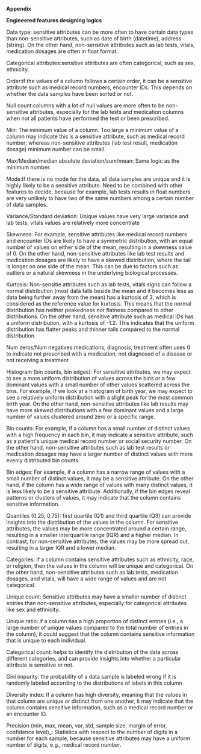 **Appendix**

**Engineered features designing logics**

Data type: sensitive attributes can be more often to have certain data types than non-sensitive attributes, such as date of birth (datetime), address (string). On the other hand, non-sensitive attributes such as lab tests, vitals, medication dosages are often in float format.

Categorical attributes:sensitive attributes are often categorical, such as sex, ethnicity.

Order:if the values of a column follows a certain order, it can be a sensitive attribute such as medical record numbers, encounter IDs. This depends on whether the data samples have been sorted or not.

Null count:columns with a lot of null values are more often to be non-sensitive attributes, especially for the lab tests and medication columns when not all patients have performed the test or been prescribed.

Min: The minimum value of a column. Too large a minimum value of a column may indicate this is a sensitive attribute, such as medical record number; whereas non-sensitive attributes (lab test result, medication dosage) minimum number can be small.

Max/Median/median absolute deviation/sum/mean: Same logic as the minimum number.

Mode:If there is no mode for the data, all data samples are unique and it is highly likely to be a sensitive attribute. Need to be combined with other features to decide, because for example, lab tests results in float numbers are very unlikely to have two of the same numbers among a certain number of data samples.

Variance/Standard deviation: Unique values have very large variance and lab tests, vitals values are relatively more concentrate

Skewness: For example, sensitive attributes like medical record numbers and encounter IDs are likely to have a symmetric distribution, with an equal number of values on either side of the mean, resulting in a skewness value of 0. On the other hand, non-sensitive attributes like lab test results and medication dosages are likely to have a skewed distribution, where the tail is longer on one side of the mean. This can be due to factors such as outliers or a natural skewness in the underlying biological processes.

Kurtosis: Non-sensitie attributes such as lab tests, vitals signs can follow a normal distribution (most data falls beside the mean and it becomes less as data being further away from the mean) has a kurtosis of 3, which is considered as the reference value for kurtosis. This means that the normal distribution has neither peakedness nor flatness compared to other distributions. On the other hand, sensitive attribute such as medical IDs has a uniform distribution, with a kurtosis of -1.2. This indicates that the uniform distribution has flatter peaks and thinner tails compared to the normal distribution.

Num zeros/Num negatives:medications, diagnosis, treatment often uses 0 to indicate not prescribed with a medication, not diagnosed of a disease or not receiving a treatment

Histogram (bin counts, bin edges): For sensitive attributes, we may expect to see a more uniform distribution of values across the bins or a few dominant values with a small number of other values scattered across the bins. For example, if we look at a histogram of birth year, we may expect to see a relatively uniform distribution with a slight peak for the most common birth year. On the other hand, non-sensitive attributes like lab results may have more skewed distributions with a few dominant values and a large number of values clustered around zero or a specific range.

Bin counts: For example, if a column has a small number of distinct values with a high frequency in each bin, it may indicate a sensitive attribute, such as a patient's unique medical record number or social security number. On the other hand, non-sensitive attributes such as lab test results or medication dosages may have a larger number of distinct values with more evenly distributed bin counts.

Bin edges: For example, if a column has a narrow range of values with a small number of distinct values, it may be a sensitive attribute. On the other hand, if the column has a wide range of values with many distinct values, it is less likely to be a sensitive attribute. Additionally, if the bin edges reveal patterns or clusters of values, it may indicate that the column contains sensitive information.

Quantiles (0.25, 0.75): first quartile (Q1) and third quartile (Q3) can provide insights into the distribution of the values in the column. For sensitive attributes, the values may be more concentrated around a certain range, resulting in a smaller interquartile range (IQR) and a higher median. In contrast, for non-sensitive attributes, the values may be more spread out, resulting in a larger IQR and a lower median.

Categories: if a column contains sensitive attributes such as ethnicity, race, or religion, then the values in the column will be unique and categorical. On the other hand, non-sensitive attributes such as lab tests, medication dosages, and vitals, will have a wide range of values and are not categorical.

Unique count: Sensitive attributes may have a smaller number of distinct entries than non-sensitive attributes, especially for categorical attributes like sex and ethnicity.

Unique ratio: if a column has a high proportion of distinct entries (i.e., a large number of unique values compared to the total number of entries in the column), it could suggest that the column contains sensitive information that is unique to each individual.

Categorical count: helps to identify the distribution of the data across different categories, and can provide insights into whether a particular attribute is sensitive or not.

Gini impurity: the probability of a data sample is labeled wrong if it is randomly labeled according to the distributions of labels in this column

Diversity index: If a column has high diversity, meaning that the values in that column are unique or distinct from one another, it may indicate that the column contains sensitive information, such as a medical record number or an encounter ID.

Precision (min, max, mean, var, std, sample size, margin of error, confidence level)_: Statistics with respect to the number of digits in a number for each sample, because sensitive attributes may have a uniform number of digits, e.g., medical record number.
